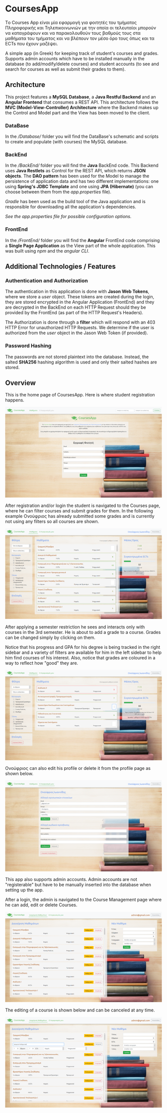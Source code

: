 # CoursesApp
Τo Courses App είναι μία εφαρμογή για φοιτητές του τμήματος Πληροφορικής και Τηλεπικοινωνιών με την οποία οι τελευταίοι 
μπορούν να καταγράφουν και να παρακολουθούν τους βαθμούς τους στα μαθήματα του τμήματος και να βλέπουν τον μέσο όρο τους 
όπως και τα ECTs που έχουν μαζέψει. 

A simple app (in Greek) for keeping track of student's courses and grades. Supports admin accounts which have to be 
installed manually in the database (to add/modify/delete courses) and student accounts (to see and search for courses 
as well as submit their grades to them).

## Architecture

This project features a  **MySQL Database**, a **Java Restful Backend** and an **Angular Frontend** that consumes a REST API. 
This architecture follows the **MVC (Model-View-Controller) Architecture** where the Backend makes up the Control and 
Model part and the View has been moved to the client.

### DataBase 
In the _/Database/_ folder you will find the DataBase's schematic and scripts to create and populate (with courses) 
the MySQL database.

### BackEnd 
In the _/BackEnd/_ folder you will find the **Java** BackEnd code. This Backend uses **Java Restlets** as Control for
the REST API, which returns **JSON objects**. The **DAO pattern** has been used for the Model to manage the persistence 
of application data and has two different implementations: one using **Spring's JDBC Template** and one using **JPA 
(Hibernate)** (you can choose between them from the _app.properties_ file).

_Gradle_ has been used as the build tool of the Java application and is responsible for downloading all the application's
dependencies. 

_See the app.properties file for possible configuration options._

### FrontEnd
In the _/FrontEnd/_ folder you will find the **Angular** FrontEnd code comprising a **Single Page Application** as the 
View part of the whole application. This was built using _npm_ and the _angular CLI_.

## Additional Technologies / Features

### Authentication and Authorization
The authentication in this application is done with **Jason Web Tokens**, where we store a _user_ object. These tokens 
are created during the login, they are stored encrypted in the Angular Application (FrontEnd) and they are decrypted in 
the BackEnd on each HTTP Request should they be provided by the FrontEnd (as part of the HTTP Request's Headers).

The Authorization is done through a **filter** which will respond with an 403 HTTP Error for unauthorized HTTP Requests.
We determine if the user is authorized from the _user_ object in the Jason Web Token (if provided).

### Password Hashing
The passwords are not stored plaintext into the database. Instead, the salted **SHA256** hashing algorithm is used and 
only their salted hashes are stored.

## Overview

This is the home page of CoursesApp. Here is where student registration happens.

![alt text][homepage]

After registration and/or login the student is navigated to the Courses page, where he can filter courses and submit 
grades for them. In the following example Ονούφριος has already submitted some grades and is currently not using any 
filters so all courses are shown.

![alt_text][main1]

After applying a semester restriction he sees and interacts only with courses in the 3rd semester. He is about to add 
a grade to a course. Grades can be changed simply by clicking on them.

Notice that his progress and GPA for his degree is being tracked in the right sidebar and a variety of filters are 
available for him in the left sidebar to help him find courses of his interest. Also, notice that grades are coloured in 
a way to reflect how "good" they are.

![alt_text][main2]

Ονούφριος can also edit his profile or delete it from the profile page as shown below.

![alt_text][profile]

This app also supports admin accounts. Admin accounts are not "registerable" but have to be manually inserted into the 
database when setting up the app. 

After a login, the admin is navigated to the Course Management page where he can add, edit or delete Courses.

![alt_text][admin1] 

The editing of a course is shown below and can be canceled at any time.

![alt_text][admin2] 

[homepage]: ./Imgs/homepage.PNG "Homepage"
[main1]: ./Imgs/main1.PNG "Courses Page"
[main2]: ./Imgs/main2.PNG "Courses Page with filter"
[profile]: ./Imgs/profile.PNG "Profile Page"
[admin1]: ./Imgs/admin1.PNG "Profile Page"
[admin2]: ./Imgs/admin2.PNG "Profile Page"
